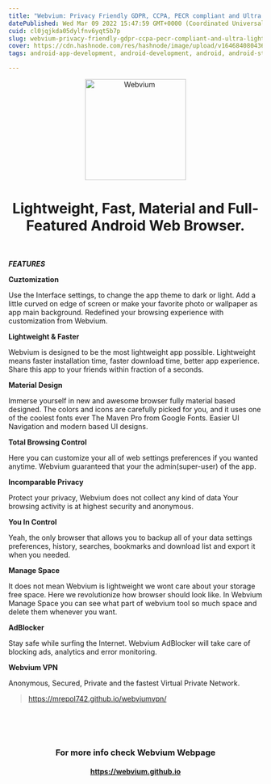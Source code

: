 ```yaml
---
title: "Webvium: Privacy Friendly GDPR, CCPA, PECR compliant and Ultra Lightweight (<500KB)"
datePublished: Wed Mar 09 2022 15:47:59 GMT+0000 (Coordinated Universal Time)
cuid: cl0jqjkda05dylfnv6yqt5b7p
slug: webvium-privacy-friendly-gdpr-ccpa-pecr-compliant-and-ultra-lightweight-less500kb
cover: https://cdn.hashnode.com/res/hashnode/image/upload/v1646840804368/KDbpzMFZa.jpg
tags: android-app-development, android-development, android, android-studio, android-apps

---
```


<p align="center">
<a href="https://mrepol742.github.io/webvium">
  <img alt="Webvium" src="https://mrepol742.github.io/images/webvium_transparent_icon.png" width="200px"/> 
  </a> 
  <h1 align="center">Lightweight, Fast, Material and Full-Featured Android Web Browser.</h1>
</p>
<br>


***FEATURES***


**Cuztomization**

Use the Interface settings, to change the app theme to dark or light. Add a little curved on edge of screen or make your favorite photo or wallpaper as app main background. Redefined your browsing experience with customization from Webvium.

**Lightweight & Faster**

Webvium is designed to be the most lightweight app possible. Lightweight means faster installation time, faster download time, better app experience. Share this app to your friends within fraction of a seconds.

**Material Design**

Immerse yourself in new and awesome browser fully material based designed. The colors and icons are carefully picked for you, and it uses one of the coolest fonts ever The Maven Pro from Google Fonts. Easier UI Navigation and modern based UI designs.

**Total Browsing Control**

Here you can customize your all of web settings preferences if you wanted anytime. Webvium guaranteed that your the admin(super-user) of the app.

**Incomparable Privacy**

Protect your privacy, Webvium does not collect any kind of data Your browsing activity is at highest security and anonymous.

**You In Control**

Yeah, the only browser that allows you to backup all of your data settings preferences, history, searches, bookmarks and download list and export it when you needed.

**Manage Space**

It does not mean Webvium is lightweight we wont care about your storage free space. Here we revolutionize how browser should look like. In Webvium Manage Space you can see what part of webvium tool so much space and delete them whenever you want.

**AdBlocker**

Stay safe while surfing the Internet. Webvium AdBlocker will take care of blocking ads, analytics and error monitoring.

**Webvium VPN**

Anonymous, Secured, Private and the fastest Virtual Private Network.
>https://mrepol742.github.io/webviumvpn/


<br>
<br>
<br>
<p align="center">
  <h3 align="center">For more info check Webvium Webpage</h3>
  <h4 align="center"><a href="https://webvium.github.io">https://webvium.github.io</a></h4>
</p>
<br>
